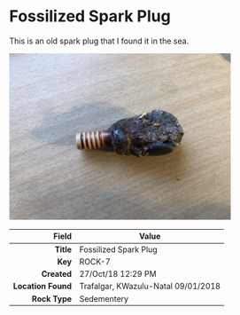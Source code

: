 # Fossilized  Spark Plug
This is an old spark plug that I found it in the sea.
 


<img height="300px" src="10011.jpg"/>

|       Field | Value                   |
|------------:|-------------------------|
|   **Title** | Fossilized  Spark Plug |
|     **Key** | ROCK-7 |
| **Created** | 27/Oct/18 12:29 PM |
| **Location Found** | Trafalgar, KWazulu-Natal 09/01/2018 |
| **Rock Type** | Sedementery |

        